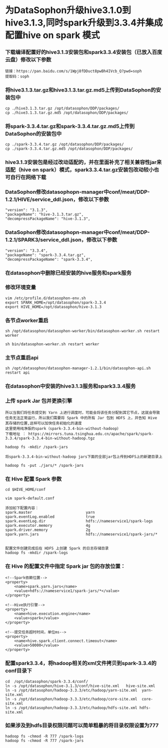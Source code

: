 # 为DataSophon升级hive3.1.0到hive3.1.3,同时spark升级到3.3.4并集成配置hive on spark 模式

### 下载编译配置好的hive3.1.3安装包和spark3.3.4安装包（已放入百度云盘）修改以下参数

```
链接：https://pan.baidu.com/s/1Wpj8fDDuct8pwBh4IVcb_Q?pwd=soph 
提取码：soph
```

### 将hive3.1.3.tar.gz和hive3.1.3.tar.gz.md5上传到DataSophon的安装包中

```shell
cp ./hive3.1.3.tar.gz /opt/datasophon/DDP/packages/
cp ./hive3.1.3.tar.gz.md5 /opt/datasophon/DDP/packages/
```

### 将spark-3.3.4.tar.gz和spark-3.3.4.tar.gz.md5上传到DataSophon的安装包中

```shell
cp ./spark-3.3.4.tar.gz /opt/datasophon/DDP/packages/
cp ./spark-3.3.4.tar.gz.md5 /opt/datasophon/DDP/packages/
```

### hive3.1.3安装包是经过改动适配的，并在里面补充了相关兼容性jar来适配（hive on spark）模式，spark3.3.4.tar.gz安装包改动较小也可自行在网络下载

### DataSophon修改datasophopn-manager中conf/meat/DDP-1.2.1/HIVE/service_ddl.json，修改以下参数

```
"version": "3.1.3",
"packageName": "hive-3.1.3.tar.gz",
"decompressPackageName": "hive-3.1.3",
```

### DataSophon修改datasophopn-manager中conf/meat/DDP-1.2.1/SPARK3/service_ddl.json，修改以下参数

```
"version": "3.3.4",
"packageName": "spark-3.3.4.tar.gz",
"decompressPackageName": "spark-3.3.4",
```

### 在datasophon中删除已经安装的hive服务和spark服务

### 修改环境变量

```shell
vim /etc/profile.d/datasophon-env.sh
export SPARK_HOME=/opt/datasophon/spark-3.3.4
export HIVE_HOME=/opt/datasophon/hive-3.1.3
```

### 各节点worker重启

```shell
sh /opt/datasophon/datasophon-worker/bin/datasophon-worker.sh restart worker

sh bin/datasophon-worker.sh restart worker
```

### 主节点重启api

```shell
sh /opt/datasophon/datasophon-manager-1.2.1/bin/datasophon-api.sh restart api
```

### 在datasophon中安装的hive3.1.3服务和spark3.3.4服务

### 上传 spark Jar 包并更换引擎

```
所以当我们将任务提交到 Yarn 上进行调度时，可能会将该任务分配到其它节点，这就会导致任务无法正常运行，所以我们需要将 Spark 中的所有 Jar 包到 HDFS 上，并告知 Hive 其存储的位置,这样可以加快任务初始化的速度
这里使用纯净版的spark（spark-3.3.4-bin-without-hadoop）
下载地址 ： https://mirrors.tuna.tsinghua.edu.cn/apache/spark/spark-3.3.4/spark-3.3.4-bin-without-hadoop.tgz

hadoop fs -mkdir /spark-jars

将spark-3.3.4-bin-without-hadoop jars下面的全部jar包上传到HDFS上的新建目录上

hadoop fs -put ./jars/* /spark-jars
```

### 在 Hive 配置 Spark 参数

```shell 进入 Hive 的 conf 目录中，创建 配置Spark 配置文件，指定相关参数。
cd $HIVE_HOME/conf

vim spark-default.conf

添加如下配置内容：
spark.master                        yarn
spark.eventLog.enabled              true
spark.eventLog.dir                  hdfs://nameservice1/spark-logs
spark.executor.memory               4g
spark.driver.memory                 2g
spark.yarn.jars                     hdfs://nameservice1/spark-jars/*


配置文件创建完成后在 HDFS 上创建 Spark 的日志存储目录
hadoop fs -mkdir /spark-logs
```

### 在 Hive 的配置文件中指定 Spark jar 包的存放位置：

```在其中添加下列三项配置：
<!--Spark依赖位置-->
<property>
    <name>spark.yarn.jars</name>
    <value>hdfs://nameservice1/spark-jars/*</value>
</property>
  
<!--Hive执行引擎-->
<property>
    <name>hive.execution.engine</name>
    <value>spark</value>
</property>

<!--提交任务超时时间，单位ms-->
<property>
    <name>hive.spark.client.connect.timeout</name>
    <value>50000</value>
</property>

```

### 配置spark3.3.4，将hadoop相关的xml文件拷贝到spark-3.3.4的conf目录下

```shell 不想拷贝文件的话可以直接通过创建软链接的方式
cd  /opt/datasophon/spark-3.3.4/conf/
ln -s /opt/datasophon/hive-3.1.3/conf/hive-site.xml   hive-site.xml
ln -s /opt/datasophon/hadoop-3.3.3/etc/hadoop/yarn-site.xml  yarn-site.xml
ln -s /opt/datasophon/hadoop-3.3.3/etc/hadoop/core-site.xml  core-site.xml
ln -s /opt/datasophon/hadoop-3.3.3/etc/hadoop/hdfs-site.xml hdfs-site.xml
```

### 如果涉及到hdfs目录权限问题可以简单粗暴的将目录权限设置为777

```shell
hadoop fs -chmod -R 777 /spark-logs
hadoop fs -chmod -R 777 /spark-jars
```

